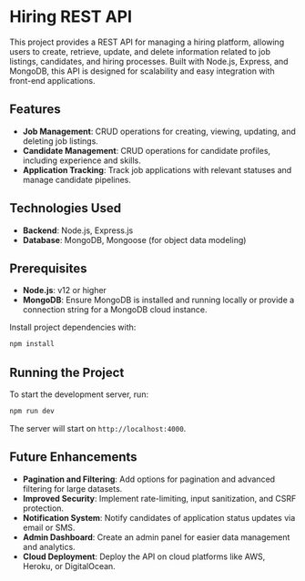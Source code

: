 # Hiring REST API

This project provides a REST API for managing a hiring platform, allowing users to create, retrieve, update, and delete information related to job listings, candidates, and hiring processes. Built with Node.js, Express, and MongoDB, this API is designed for scalability and easy integration with front-end applications.

## Features

- **Job Management**: CRUD operations for creating, viewing, updating, and deleting job listings.
- **Candidate Management**: CRUD operations for candidate profiles, including experience and skills.
- **Application Tracking**: Track job applications with relevant statuses and manage candidate pipelines.

## Technologies Used

- **Backend**: Node.js, Express.js
- **Database**: MongoDB, Mongoose (for object data modeling)

## Prerequisites

- **Node.js**: v12 or higher
- **MongoDB**: Ensure MongoDB is installed and running locally or provide a connection string for a MongoDB cloud instance.

Install project dependencies with:

```bash
npm install
```

## Running the Project

To start the development server, run:
```bash
npm run dev
```
The server will start on `http://localhost:4000`.

## Future Enhancements

- **Pagination and Filtering**: Add options for pagination and advanced filtering for large datasets.
- **Improved Security**: Implement rate-limiting, input sanitization, and CSRF protection.
- **Notification System**: Notify candidates of application status updates via email or SMS.
- **Admin Dashboard**: Create an admin panel for easier data management and analytics.
- **Cloud Deployment**: Deploy the API on cloud platforms like AWS, Heroku, or DigitalOcean.
